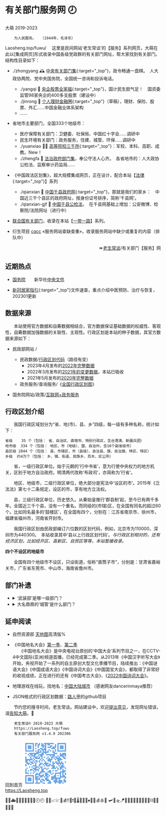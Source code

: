 有关部门服务网 🕗
================
大萌	2019-2023	<base target="_blank">

		为人民服务。	（1944年，毛泽东）

Laosheng.top/fuwu/	　这里是民间网站‘老生常谈’的【服务】系列网页，大萌在此以[集成网页]形式收录中国各级党政群的有关部门网址，帮大家找到有关部门。结构性目录如下：

+	./zhongyang	🕰 [中央有关部门集](zhongyang){:target="_top"}，政令畅通一盘棋。　人大政协两院、党中央国务院，全国统一咨询和投诉电话。
	+ ./yangqi 🧧 [央企股票全家福](yangqi){:target="_top"}，国计民生胆气足！　国资委监管98家央企的400多支股票（建设中）
	+ ./jinrong 🥯 [个人理财金融圈](jinrong){:target="_top"}（草稿），理财、保险、股票、外汇……中国金融业体系架构
	+ ……

+	省地市主要部门，全国333个地级市：
	+ 医疗保障有关部门：卫健委、社保局、中国红十字会……调研中
	+ 民生环境有关部门：政务服务，住建、城管、环保……调研中
	+ ./yuanxiao 👨‍🎓 [高等院校三千所](yuanxiao){:target="_top"}：军校、本科、高职、成教。New！
	+ ./zhengfa 🏢 <a href="fazhi" target="fazhiye" title="省地级法治部门">法治政府部门集</a>，奉公守法人心齐。　各省地市的：人大政协公检法、监察审计药监局……

+	《中国政法区划集》，超大规模集成网页，正在设计，配合本站【[法律](../falv){:target="_top"}】系列
	+ ./qianxian 📑 [中国千县政府网](qianxian){:target="_top"}，那就是我们的家乡：　中国近三千个县区的政府网址，按身份证号排序，简称‘千县网’。
	+ ./qianxian-gjf 🛂 <a href="qianxian-gjf" target="gjfye" title="市县级公检法">中国千县公检法</a>，　在千县网基础上增加：公安微博、检察院/法院网址（进行中）

+	[联合国有关部门](../ydyl/united)，收录在本站【[一带一路](../ydyl/dir)】系列。
+	衍生项目 [cqcc](https://diamonwoo.github.io/cqcc) «服务网站查缺查重»，收录服务网站中缺少或重复的内容（排队中）

<div align="right">
⏩<a href="https://Laosheng.top" target="_top">老生常谈</a>/有关部门【服务】网
</div>

近期热点
--------

+	[国务院](https://www.Gov.cn)　　新华社[中央文件](http://www.news.cn/politics/zywj/index.htm)
<!-- [联防联控机制文件](https://www.gov.cn/zhengce/gwylflkjzwj.htm) -->

+	[新冠居家指引](../c/6-xinguanjujia){:target="_top"}文件速查，重点介绍中医预防、治疗与恢复，202301更新


数据来源
--------

　　本站使用官方数据和自筹数据相结合，官方数据保证基础数据的权威性、客观性，自筹数据加强数据的关联性、主观性。行政区划是本站的种子数据，其官方数据来源如下： 

* 民政部网站 /
  * 民政数据/[行政区划代码](https://www.mca.gov.cn/n156/n186/)（路径有变）
    *	2023年4月发布的[2022年完整数据](https://www.mca.gov.cn/n156/n186/c110744/content.html)
    *	2022年3月发布的[2021年的变更数据](https://www.mca.gov.cn/n156/n186/c110745/content.html)，本站已吸收
    *	2021年5月发布的[2020年完整数据](https://www.mca.gov.cn/n156/n186/c110746/content.html)
  * 政务服务/查询服务/《[全国行政区划图](http://xzqh.mca.gov.cn/map)》

* 国务院网站/政策/[互联网+政务服务](http://www.gov.cn/zhengce/zhuti/jjhlw_zwfw/)


行政区划介绍
------------

　　我国行政区域划分为“省、地(市)、县、乡”四级，每一级有多种名称，统计如下：

	省级	  35 个（包括： 省、自治区、直辖市、特别行政区，含台港澳、新疆兵团）
	地市级	 334 个（包括： 地区、市（地级）、盟、自治州，含16个副省级市）
	县区级	2844 个（包括： 县、市辖区、市（县级）、自治县、旗、自治旗、林区、特区）
	乡级	约4万个（包括： 乡、镇、街道、民族乡、苏木、区公所）

　　省，一级行政区单位。始于元朝的‘行中书省’，意为行使中央权力的地方机关，区别于地方自治政府。明清两代改称‘布政司’，亦简称为‘行省’。

　　地区、地级市，二级行政区单位，绝大部分是宪法中‘设区的市’。2015年《立法法》第七十二条规定，设区的市，享有地方立法权。

　　县，三级行政区单位，历史悠久。从秦始皇推行‘郡县制’起，至今已有两千多年。全国近三千个县，没有一个重名。而同级的(市辖)区，在全国有同名的超过60个。比如同名最多的‘鼓楼区’，在全国有四个，分别在：江苏省南京市、徐州市，福建省福州市，河南省开封市。

　　我国行政区划由民政部编订六位数的区划代码，例如，北京市为110000，深圳市为440300。　本站收录其中‘县以上行政区划代码’。*与行政区划相对的，还有经济区划，比如经开区、高新区、自贸区等等，本站暂缓收录。*

**四个不设区的地级市**

　　全国有四个地级市不设区，只设街道，俗称“直筒子市”，分别是：甘肃省嘉峪关市，广东省东莞市、中山市，海南省儋州市。


部门补遗
--------
*	<details ><!-- open="open" -->
	<summary>‘武装部’是哪一级部门？</summary>
	人民武装部是设置在县、乡两级的军事部门，主要负责军队征兵和民兵组织工作。部分企业、学校也设置人武部，比如 [天津师范大学](http://rmwzb.tjnu.edu.cn/bmjj.htm)。</details>

*	<details>
	<summary>大名鼎鼎的‘城管’是什么部门？</summary>
	2017年，中华人民共和国*住房和城乡建设部*公布《城市管理执法办法》，城市管理执法人员属于行政执法类公务员，通过公务员考试并接受正规训练后，按照局、队的执法人员编制而调配，全面清退城管部门内的临聘人员。2021年新版《行政处罚法》审议通过，明确国家在城市管理领域推行建立综合行政执法制度，相对集中行政处罚权。（摘自维基百科）</details>


延申阅读
--------

*	自然资源部 <a title="国家地理信息公共服务平台，另有传统版" href="https://map.tianditu.gov.cn">天地图</a>高清版%

*	《中国地名大会》[第一季](http://tv.cctv.com/special/zgdmdh/)、[第二季](https://tv.cctv.com/2021/01/19/VIDAzHOc3JMqJJ7ASz0iU0Ks210119.shtml)  
　　《中国地名大会》是中央电视台原创的‘中国大会’系列节目之一，在CCTV-4中文国际(亚洲)频道首播，已经完成第二季。从2013年《中国汉字听写大会》开始，央视开始了一系列的自主原创大型文化季播节目，陆续推出：《中国谜语大会》《中国成语大会》《中国诗词大会》《中国国宝大会》，都取得了非常好的收视成绩，正在进行的还有《中国考古大会》、《[2022中国诗词大会](https://tv.cctv.com/special/2022zgscdh)》。

*	地理游戏在线玩，找地名：[中国大陆城市](https://www.geoguessr.com/seterra/zh/vgp/3788) （感谢网友dancerinmaya推荐）

*	JSON格式的行政区划数据：[路人甲](https://passer-by.com/data_location/)的github项目


　　节约您的搜寻时间，老生常谈。网站建设中，欢迎<a title="Contact me" href="https://laosheng.top/c/author" target="_top">提出意见</a>，发现网址错误，请<a title="无需注册，直接留言" href="https://xoyondo.com/ap/HPr7pBG7mOPIUGZ">告知大萌</a>。🙇

```
	老生常谈© 2019-2023 大萌
	https://Laosheng.top/fuwu
	有关部门服务网 v1.4.9 202306
```

回到首页<a href=".." title="返回老生常谈首页"><img src="../indexQR-Blue.png" /></a>  
https://Laosheng.top  
<!-- Global site tag (gtag.js) - Google Analytics -->
<script async src="https://www.googletagmanager.com/gtag/js?id=UA-179794713-1"></script>
<script>  window.dataLayer = window.dataLayer || [];
  function gtag(){dataLayer.push(arguments);}
  gtag('js', new Date());  gtag('config', 'UA-179794713-1');
</script>
🚨🚓🚑🚒🚌🧑‍🤝‍🧑🥯💱🕗🕘
💱🥯📈💹👛💰‼️🔺❗🔻🌡️🧨🎈🎁♦️👛🏮💰🩸🔴
🛩️🚁🛸🪁🎯💨📡🔭🧍‍♀️⚓💧🧪⛓️🧰✨🌿📶📱
